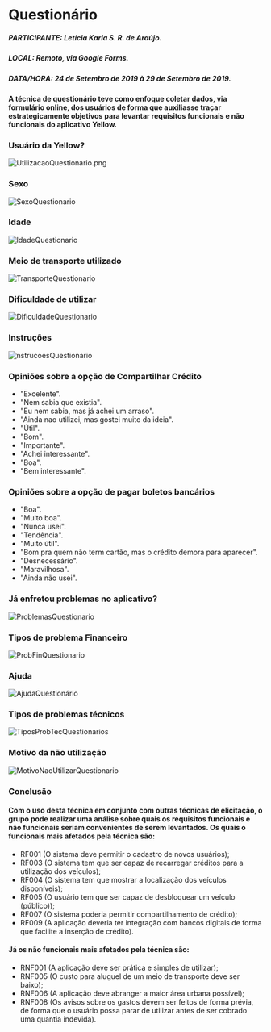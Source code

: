# Questionário

##### PARTICIPANTE: Letícia Karla S. R. de Araújo.
##### LOCAL: Remoto, via Google Forms.
##### DATA/HORA: 24 de Setembro de 2019 à 29 de Setembro de 2019.

#### A técnica de questionário teve como enfoque coletar dados, via formulário online, dos usuários de forma que auxiliasse traçar estrategicamente objetivos para levantar requisitos funcionais e não funcionais do aplicativo Yellow. 


### Usuário da Yellow?
![UtilizacaoQuestionario.png](/img/elicitacao/requisitos/questionario/utilizacao_questionario.png)
### Sexo
![SexoQuestionario](/img/elicitacao/requisitos/questionario/sexo_questionario.png)
### Idade
![IdadeQuestionario](/img/elicitacao/requisitos/questionario/idade_questionario.png)
### Meio de transporte utilizado
![TransporteQuestionario](/img/elicitacao/requisitos/questionario/transporte_questionario.png)
### Dificuldade de utilizar
![DificuldadeQuestionario](/img/elicitacao/requisitos/questionario/dificuldade_questionario.png)
### Instruções
![nstrucoesQuestionario](/img/elicitacao/requisitos/questionario/instrucoes_questionario.png)
### Opiniões sobre a opção de Compartilhar Crédito
* "Excelente".
* "Nem sabia que existia".
* "Eu nem sabia, mas já achei um arraso".
* "Ainda nao utilizei, mas gostei muito da ideia".
* "Útil".
* "Bom".
* "Importante".
* "Achei interessante".
* "Boa".
* "Bem interessante".

### Opiniões sobre a opção de pagar boletos bancários
* "Boa".
* "Muito boa". 
* "Nunca usei".
* "Tendência".
* "Muito útil".
* "Bom pra quem não term cartão, mas o crédito demora para aparecer".
* "Desnecessário".
* "Maravilhosa".
* "Ainda não usei".

### Já enfretou problemas no aplicativo?
![ProblemasQuestionario](/img/elicitacao/requisitos/questionario/problema_questionario.png)

### Tipos de problema Financeiro 
![ProbFinQuestionario](/img/elicitacao/requisitos/questionario/problema_financeiro_questionario.png)

### Ajuda
![AjudaQuestionário](/img/elicitacao/requisitos/questionario/ajuda_questionario.png)

### Tipos de problemas técnicos
![TiposProbTecQuestionarios](/img/elicitacao/requisitos/questionario/tipos_problemas_tecnicos_questionario.png)

### Motivo da não utilização
![MotivoNaoUtilizarQuestionario](/img/elicitacao/requisitos/questionario/motivo_nao_utilizar_questionario.png)

### Conclusão

#### Com o uso desta técnica em conjunto com outras técnicas de elicitação, o grupo pode realizar uma análise sobre quais os requisitos funcionais e não funcionais seriam convenientes de serem levantados. Os quais o funcionais mais afetados pela técnica são:
* RF001 (O sistema deve permitir o cadastro de novos usuários); 
* RF003 (O sistema tem que ser capaz de recarregar créditos para a utilização dos veículos);
* RF004 (O sistema tem que mostrar a localização dos veículos disponíveis);
* RF005 (O usuário tem que ser capaz de desbloquear um veículo (público));
* RF007 (O sistema poderia permitir compartilhamento de crédito); 
* RF009 (A aplicação deveria ter integração com bancos digitais de forma que facilite a inserção de crédito). 

#### Já os não funcionais mais afetados pela técnica são:
* RNF001 (A aplicação deve ser prática e simples de utilizar);
* RNF005 (O custo para aluguel de um meio de transporte deve ser baixo);
* RNF006 (A aplicação deve abranger a maior área urbana possível);
* RNF008 (Os avisos sobre os gastos devem ser feitos de forma prévia, de forma que o usuário possa parar de utilizar antes de ser cobrado uma quantia indevida).